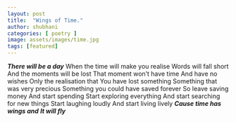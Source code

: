 ```yaml
---
layout: post
title:  "Wings of Time."
author: shubhani
categories: [ poetry ]
image: assets/images/time.jpg
tags: [featured]
---
```


**_There will be a day_**
When the time will make you realise
Words will fall short
And the moments will be lost
That moment won’t have time
And have no wishes
Only the realisation that
You have lost something
Something that was very precious 
Something you could have saved forever
So leave saving money
And start spending
Start exploring everything 
And start searching for new things
Start laughing loudly 
And start living lively
**_Cause time has wings and_** 
**_It will fly_**
